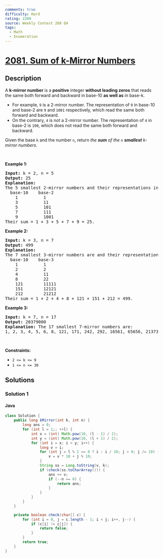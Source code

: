 ```yaml
---
comments: true
difficulty: Hard
rating: 2209
source: Weekly Contest 268 Q4
tags:
  - Math
  - Enumeration
---
```


<!-- problem:start -->

# [2081. Sum of k-Mirror Numbers](https://leetcode.com/problems/sum-of-k-mirror-numbers)


## Description

<!-- description:start -->

<p>A <strong>k-mirror number</strong> is a <strong>positive</strong> integer <strong>without leading zeros</strong> that reads the same both forward and backward in base-10 <strong>as well as</strong> in base-k.</p>

<ul>
	<li>For example, <code>9</code> is a 2-mirror number. The representation of <code>9</code> in base-10 and base-2 are <code>9</code> and <code>1001</code> respectively, which read the same both forward and backward.</li>
	<li>On the contrary, <code>4</code> is not a 2-mirror number. The representation of <code>4</code> in base-2 is <code>100</code>, which does not read the same both forward and backward.</li>
</ul>

<p>Given the base <code>k</code> and the number <code>n</code>, return <em>the <strong>sum</strong> of the</em> <code>n</code> <em><strong>smallest</strong> k-mirror numbers</em>.</p>

<p>&nbsp;</p>
<p><strong class="example">Example 1:</strong></p>

<pre>
<strong>Input:</strong> k = 2, n = 5
<strong>Output:</strong> 25
<strong>Explanation:
</strong>The 5 smallest 2-mirror numbers and their representations in base-2 are listed as follows:
  base-10    base-2
    1          1
    3          11
    5          101
    7          111
    9          1001
Their sum = 1 + 3 + 5 + 7 + 9 = 25. 
</pre>

<p><strong class="example">Example 2:</strong></p>

<pre>
<strong>Input:</strong> k = 3, n = 7
<strong>Output:</strong> 499
<strong>Explanation:
</strong>The 7 smallest 3-mirror numbers are and their representations in base-3 are listed as follows:
  base-10    base-3
    1          1
    2          2
    4          11
    8          22
    121        11111
    151        12121
    212        21212
Their sum = 1 + 2 + 4 + 8 + 121 + 151 + 212 = 499.
</pre>

<p><strong class="example">Example 3:</strong></p>

<pre>
<strong>Input:</strong> k = 7, n = 17
<strong>Output:</strong> 20379000
<strong>Explanation:</strong> The 17 smallest 7-mirror numbers are:
1, 2, 3, 4, 5, 6, 8, 121, 171, 242, 292, 16561, 65656, 2137312, 4602064, 6597956, 6958596
</pre>

<p>&nbsp;</p>
<p><strong>Constraints:</strong></p>

<ul>
	<li><code>2 &lt;= k &lt;= 9</code></li>
	<li><code>1 &lt;= n &lt;= 30</code></li>
</ul>

<!-- description:end -->

## Solutions

<!-- solution:start -->

### Solution 1

<!-- tabs:start -->

#### Java

```java
class Solution {
    public long kMirror(int k, int n) {
        long ans = 0;
        for (int l = 1;; ++l) {
            int x = (int) Math.pow(10, (l - 1) / 2);
            int y = (int) Math.pow(10, (l + 1) / 2);
            for (int i = x; i < y; i++) {
                long v = i;
                for (int j = l % 2 == 0 ? i : i / 10; j > 0; j /= 10) {
                    v = v * 10 + j % 10;
                }
                String ss = Long.toString(v, k);
                if (check(ss.toCharArray())) {
                    ans += v;
                    if (--n == 0) {
                        return ans;
                    }
                }
            }
        }
    }

    private boolean check(char[] c) {
        for (int i = 0, j = c.length - 1; i < j; i++, j--) {
            if (c[i] != c[j]) {
                return false;
            }
        }
        return true;
    }
}
```

<!-- tabs:end -->

<!-- solution:end -->

<!-- problem:end -->
